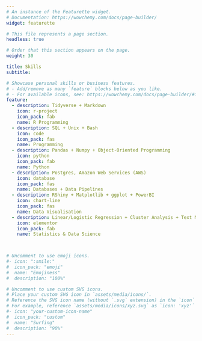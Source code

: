 ```yaml
---
# An instance of the Featurette widget.
# Documentation: https://wowchemy.com/docs/page-builder/
widget: featurette

# This file represents a page section.
headless: true

# Order that this section appears on the page.
weight: 30

title: Skills
subtitle:

# Showcase personal skills or business features.
# - Add/remove as many `feature` blocks below as you like.
# - For available icons, see: https://wowchemy.com/docs/page-builder/#icons
feature:
  - description: Tidyverse + Markdown
    icon: r-project
    icon_pack: fab
    name: R Programming
  - description: SQL + Unix + Bash
    icon: code
    icon_pack: fas
    name: Programming
  - description: Pandas + Numpy + Object-Oriented Programming
    icon: python
    icon_pack: fab
    name: Python
  - description: Postgres, Amazon Web Services (AWS)
    icon: database
    icon_pack: fas
    name: Databases + Data Pipelines
  - description: RShiny + Matplotlib + ggplot + PowerBI
    icon: chart-line
    icon_pack: fas
    name: Data Visualisation
  - description: Linear/Logistic Regression + Cluster Analysis + Text Mining
    icon: elementor
    icon_pack: fab
    name: Statistics & Data Science


    
# Uncomment to use emoji icons.
#- icon: ":smile:"
#  icon_pack: "emoji"
#  name: "Emojiness"
#  description: "100%"

# Uncomment to use custom SVG icons.
# Place your custom SVG icon in `assets/media/icons/`.
# Reference the SVG icon name (without `.svg` extension) in the `icon` field.
# For example, reference `assets/media/icons/xyz.svg` as `icon: 'xyz'`
#- icon: "your-custom-icon-name"
#  icon_pack: "custom"
#  name: "Surfing"
#  description: "90%"
---
```

